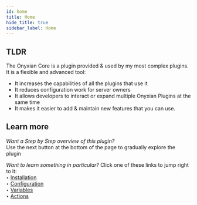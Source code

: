 ```yaml
---
id: home
title: Home
hide_title: true
sidebar_label: Home
---
```

## TLDR
The Onyxian Core is a plugin provided & used by my most complex plugins. It is a flexible and advanced tool:
- It increases the capabilities of all the plugins that use it
- It reduces configuration work for server owners
- It allows developers to interact or expand multiple Onyxian Plugins at the same time
- It makes it easier to add & maintain new features that you can use.


## Learn more
*Want a Step by Step overview of this plugin?*<br/>
Use the next button at the bottom of the page to gradually explore the plugin

*Want to learn something in particular?*
Click one of these links to jump right to it:<br/>
‣ <a href="./installation">Installation</a><br/>
‣ <a href="./configuration">Configuration</a><br/>
‣ <a href="./variables">Variables</a><br/>
‣ <a href="./actions">Actions</a><br/>
